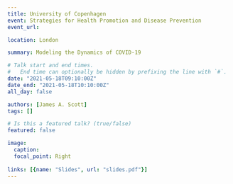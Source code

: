 ```yaml
---
title: University of Copenhagen
event: Strategies for Health Promotion and Disease Prevention
event_url: 

location: London

summary: Modeling the Dynamics of COVID-19

# Talk start and end times.
#   End time can optionally be hidden by prefixing the line with `#`.
date: "2021-05-18T09:10:00Z"
date_end: "2021-05-18T10:10:00Z"
all_day: false

authors: [James A. Scott]
tags: []

# Is this a featured talk? (true/false)
featured: false

image:
  caption: 
  focal_point: Right
  
links: [{name: "Slides", url: "slides.pdf"}]
---
```

